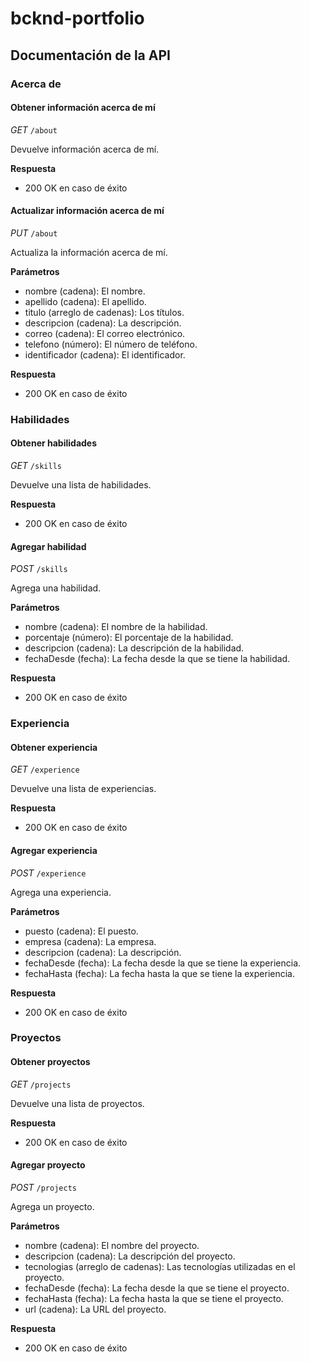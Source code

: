 # bcknd-portfolio
## Documentación de la API

### Acerca de
#### Obtener información acerca de mí
*GET* `/about`

Devuelve información acerca de mí.

**Respuesta**
- 200 OK en caso de éxito

#### Actualizar información acerca de mí
*PUT* `/about`

Actualiza la información acerca de mí.

**Parámetros**
- nombre (cadena): El nombre.
- apellido (cadena): El apellido.
- titulo (arreglo de cadenas): Los títulos.
- descripcion (cadena): La descripción.
- correo (cadena): El correo electrónico.
- telefono (número): El número de teléfono.
- identificador (cadena): El identificador.

**Respuesta**
- 200 OK en caso de éxito

### Habilidades
#### Obtener habilidades
*GET* `/skills`

Devuelve una lista de habilidades.

**Respuesta**
- 200 OK en caso de éxito

#### Agregar habilidad
*POST* `/skills`

Agrega una habilidad.

**Parámetros**
- nombre (cadena): El nombre de la habilidad.
- porcentaje (número): El porcentaje de la habilidad.
- descripcion (cadena): La descripción de la habilidad.
- fechaDesde (fecha): La fecha desde la que se tiene la habilidad.

**Respuesta**
- 200 OK en caso de éxito

### Experiencia
#### Obtener experiencia
*GET* `/experience`

Devuelve una lista de experiencias.

**Respuesta**
- 200 OK en caso de éxito

#### Agregar experiencia
*POST* `/experience`

Agrega una experiencia.

**Parámetros**
- puesto (cadena): El puesto.
- empresa (cadena): La empresa.
- descripcion (cadena): La descripción.
- fechaDesde (fecha): La fecha desde la que se tiene la experiencia.
- fechaHasta (fecha): La fecha hasta la que se tiene la experiencia.

**Respuesta**
- 200 OK en caso de éxito

### Proyectos
#### Obtener proyectos
*GET* `/projects`

Devuelve una lista de proyectos.

**Respuesta**
- 200 OK en caso de éxito

#### Agregar proyecto
*POST* `/projects`

Agrega un proyecto.

**Parámetros**
- nombre (cadena): El nombre del proyecto.
- descripcion (cadena): La descripción del proyecto.
- tecnologias (arreglo de cadenas): Las tecnologías utilizadas en el proyecto.
- fechaDesde (fecha): La fecha desde la que se tiene el proyecto.
- fechaHasta (fecha): La fecha hasta la que se tiene el proyecto.
- url (cadena): La URL del proyecto.

**Respuesta**
- 200 OK en caso de éxito